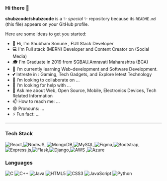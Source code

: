 ### Hi there 👋

**shubzcode/shubzcode** is a ✨ _special_ ✨ repository because its `README.md` (this file) appears on your GitHub profile.

Here are some ideas to get you started:
- 👋 Hi, I’m Shubham Sonune , FUll Stack Developer
- 💻 I'm Full stack (MERN) Developer and Content Creator on (Social Media)
- 🎓 I'm Graduate in 2019 from SGBAU.Amravati Maharashtra (BCA)
- 🌱 I’m currently learning Web-development and Software Development.
- 💕 Intreste in : Gaming, Tech Gadgets, and Explore letest Technology 
- 👯 I’m looking to collaborate on ...
- 🤔 I’m looking for help with ...
- 💬 Ask me about Web, Open Source, Mobile, Electronics Devices, Tech Related Information
- 📫 How to reach me: ...
- 😄 Pronouns: ...
- ⚡ Fun fact: ...

------------------------------------------------------------------------------------------------------------------------------
### Tech Stack
![React](https://img.shields.io/badge/react-%2320232a.svg?style=for-the-badge&logo=react&logoColor=%2361DAFB),![NodeJS](https://img.shields.io/badge/node.js-6DA55F?style=for-the-badge&logo=node.js&logoColor=white), ![MongoDB](https://img.shields.io/badge/MongoDB-%234ea94b.svg?style=for-the-badge&logo=mongodb&logoColor=white),![MySQL](https://img.shields.io/badge/mysql-%2300f.svg?style=for-the-badge&logo=mysql&logoColor=white),![Figma](https://img.shields.io/badge/figma-%23F24E1E.svg?style=for-the-badge&logo=figma&logoColor=white),![Bootstrap](https://img.shields.io/badge/bootstrap-%23563D7C.svg?style=for-the-badge&logo=bootstrap&logoColor=white),![Express.js](https://img.shields.io/badge/express.js-%23404d59.svg?style=for-the-badge&logo=express&logoColor=%2361DAFB),![Flask](https://img.shields.io/badge/flask-%23000.svg?style=for-the-badge&logo=flask&logoColor=white),![Django](https://img.shields.io/badge/django-%23092E20.svg?style=for-the-badge&logo=django&logoColor=white),![AWS](https://img.shields.io/badge/AWS-%23FF9900.svg?style=for-the-badge&logo=amazon-aws&logoColor=white)
,![Azure](https://img.shields.io/badge/azure-%230072C6.svg?style=for-the-badge&logo=microsoftazure&logoColor=white)

### Languages
![C](https://img.shields.io/badge/c-%2300599C.svg?style=for-the-badge&logo=c&logoColor=white)
![C++](https://img.shields.io/badge/c++-%2300599C.svg?style=for-the-badge&logo=c%2B%2B&logoColor=white)
![Java](https://img.shields.io/badge/java-%23ED8B00.svg?style=for-the-badge&logo=java&logoColor=white)
![HTML5](https://img.shields.io/badge/html5-%23E34F26.svg?style=for-the-badge&logo=html5&logoColor=white)
![CSS3](https://img.shields.io/badge/css3-%231572B6.svg?style=for-the-badge&logo=css3&logoColor=white)
![JavaScript](https://img.shields.io/badge/javascript-%23323330.svg?style=for-the-badge&logo=javascript&logoColor=%23F7DF1E)
![Python](https://img.shields.io/badge/python-3670A0?style=for-the-badge&logo=python&logoColor=ffdd54)


